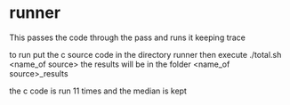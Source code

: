 # runner
This passes the code through the pass and runs it keeping trace
 
 to run put the c source code in the directory runner
 then execute ./total.sh <name_of source>
 the results will be in the folder  <name_of source>_results
 
 the c code is run 11 times and the median is kept
